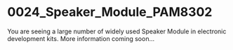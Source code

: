 # 0024_Speaker_Module_PAM8302
You are seeing a large number of widely used Speaker Module in electronic development kits. More information coming soon...


